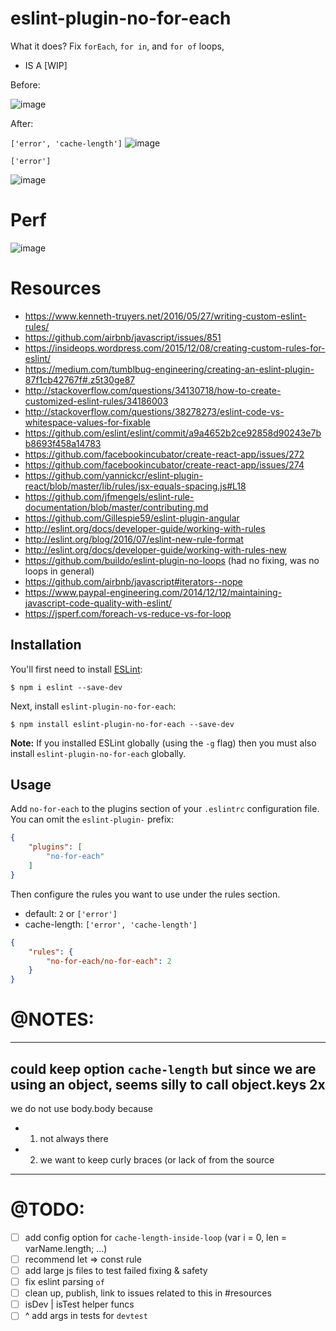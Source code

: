# eslint-plugin-no-for-each
What it does? Fix `forEach`, `for in`, and `for of` loops,
- IS A [WIP]

Before:

![image](https://cloud.githubusercontent.com/assets/4022631/20047084/8ed348e0-a465-11e6-90f4-4715f5498699.png)

After:

`['error', 'cache-length']`
![image](https://cloud.githubusercontent.com/assets/4022631/20047228/fa5ed9fc-a466-11e6-87b6-f490be782748.png)

`['error']`

![image](https://cloud.githubusercontent.com/assets/4022631/20047232/ffab29a6-a466-11e6-8dcf-436c40d97757.png)

# Perf 
![image](https://cloud.githubusercontent.com/assets/4022631/20155307/1dbdd842-a680-11e6-8173-0ffe995f1cae.png)

# Resources
- https://www.kenneth-truyers.net/2016/05/27/writing-custom-eslint-rules/
- https://github.com/airbnb/javascript/issues/851
- https://insideops.wordpress.com/2015/12/08/creating-custom-rules-for-eslint/
- https://medium.com/tumblbug-engineering/creating-an-eslint-plugin-87f1cb42767f#.z5t30ge87
- http://stackoverflow.com/questions/34130718/how-to-create-customized-eslint-rules/34186003
- http://stackoverflow.com/questions/38278273/eslint-code-vs-whitespace-values-for-fixable
- https://github.com/eslint/eslint/commit/a9a4652b2ce92858d90243e7bb8693f458a14783
- https://github.com/facebookincubator/create-react-app/issues/272
- https://github.com/facebookincubator/create-react-app/issues/274
- https://github.com/yannickcr/eslint-plugin-react/blob/master/lib/rules/jsx-equals-spacing.js#L18
- https://github.com/jfmengels/eslint-rule-documentation/blob/master/contributing.md
- https://github.com/Gillespie59/eslint-plugin-angular
- http://eslint.org/docs/developer-guide/working-with-rules
- http://eslint.org/blog/2016/07/eslint-new-rule-format
- http://eslint.org/docs/developer-guide/working-with-rules-new
- https://github.com/buildo/eslint-plugin-no-loops (had no fixing, was no loops in general)
- https://github.com/airbnb/javascript#iterators--nope
- https://www.paypal-engineering.com/2014/12/12/maintaining-javascript-code-quality-with-eslint/
- https://jsperf.com/foreach-vs-reduce-vs-for-loop

## Installation

You'll first need to install [ESLint](http://eslint.org):

```
$ npm i eslint --save-dev
```

Next, install `eslint-plugin-no-for-each`:

```
$ npm install eslint-plugin-no-for-each --save-dev
```

**Note:** If you installed ESLint globally (using the `-g` flag) then you must also install `eslint-plugin-no-for-each` globally.

## Usage

Add `no-for-each` to the plugins section of your `.eslintrc` configuration file. You can omit the `eslint-plugin-` prefix:

```json
{
    "plugins": [
        "no-for-each"
    ]
}
```


Then configure the rules you want to use under the rules section.

- default: `2` or `['error']`
- cache-length: `['error', 'cache-length']`

```json
{
    "rules": {
        "no-for-each/no-for-each": 2
    }
}
```


# @NOTES:
---
could keep option `cache-length`
but since we are using an object,
seems silly to call object.keys 2x
---
we do not use body.body because
- 1) not always there
- 2) we want to keep curly braces (or lack of from the source
----

# @TODO:
- [ ] add config option for `cache-length-inside-loop` (var i = 0, len = varName.length; ...)
- [ ] recommend let => const rule
- [ ] add large js files to test failed fixing & safety
- [ ] fix eslint parsing `of`
- [ ] clean up, publish, link to issues related to this in #resources
- [ ] isDev | isTest helper funcs
- [ ] ^ add args in tests for `devtest`
